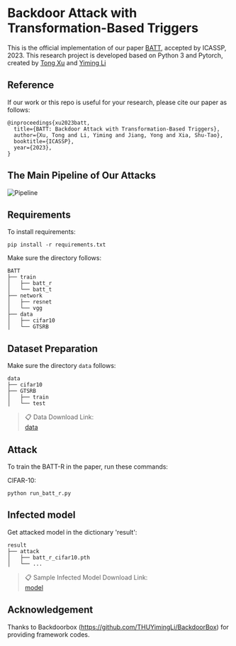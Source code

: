 # Backdoor Attack with Transformation-Based Triggers

This is the official implementation of our paper [BATT](https://arxiv.org/abs/2211.01806), accepted by ICASSP, 2023. This research project is developed based on Python 3 and Pytorch, created by [Tong Xu](https://github.com/spicy1007) and [Yiming Li](http://liyiming.tech/)



## Reference
If our work or this repo is useful for your research, please cite our paper as follows:
```
@inproceedings{xu2023batt,
  title={BATT: Backdoor Attack with Transformation-Based Triggers},
  author={Xu, Tong and Li, Yiming and Jiang, Yong and Xia, Shu-Tao},
  booktitle={ICASSP},
  year={2023},
}
```

## The Main Pipeline of Our Attacks
![Pipeline](pipeline.png)



## Requirements

To install requirements:

```setup
pip install -r requirements.txt
```
Make sure the directory follows:
```File Tree
BATT
├── train
│   ├── batt_r
│   └── batt_t
├── network
│   ├── resnet
│   └── vgg
├── data
│   ├── cifar10
│   └── GTSRB

```

## Dataset Preparation
Make sure the directory ``data`` follows:
```File Tree
data
├── cifar10  
├── GTSRB
│   ├── train
│   └── test
```
>📋  Data Download Link:  
>[data](https://www.dropbox.com/scl/fo/2ych8h7zhe1vtoiahmdix/h?dl=0&rlkey=kl070v04xhj4930hx3mz54szr)


## Attack
To train the BATT-R in the paper, run these commands:

CIFAR-10:
```train
python run_batt_r.py
```

## Infected model
Get attacked model in the dictionary 'result':
```File Tree
result
├── attack
│   ├── batt_r_cifar10.pth
│   └── ...
```
>📋  Sample Infected Model Download Link:  
>[model](https://www.dropbox.com/scl/fo/tcvvvi2fwrobqknonhe1j/h?dl=0&rlkey=uyh3c7zj2otil09xtk1f1ndw9)

## Acknowledgement
Thanks to Backdoorbox (https://github.com/THUYimingLi/BackdoorBox) for providing framework codes.
